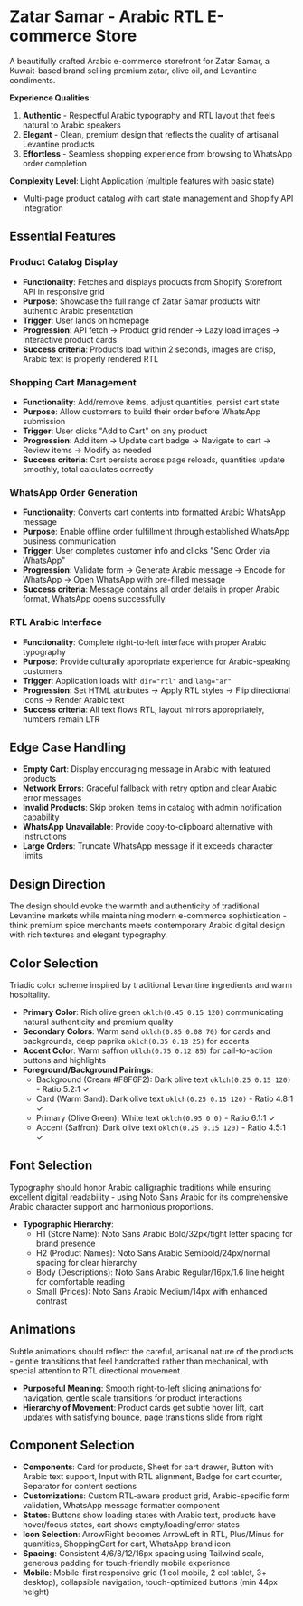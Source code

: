 # Zatar Samar - Arabic RTL E-commerce Store

A beautifully crafted Arabic e-commerce storefront for Zatar Samar, a Kuwait-based brand selling premium zatar, olive oil, and Levantine condiments.

**Experience Qualities**:
1. **Authentic** - Respectful Arabic typography and RTL layout that feels natural to Arabic speakers
2. **Elegant** - Clean, premium design that reflects the quality of artisanal Levantine products
3. **Effortless** - Seamless shopping experience from browsing to WhatsApp order completion

**Complexity Level**: Light Application (multiple features with basic state)
- Multi-page product catalog with cart state management and Shopify API integration

## Essential Features

### Product Catalog Display
- **Functionality**: Fetches and displays products from Shopify Storefront API in responsive grid
- **Purpose**: Showcase the full range of Zatar Samar products with authentic Arabic presentation
- **Trigger**: User lands on homepage
- **Progression**: API fetch → Product grid render → Lazy load images → Interactive product cards
- **Success criteria**: Products load within 2 seconds, images are crisp, Arabic text is properly rendered RTL

### Shopping Cart Management
- **Functionality**: Add/remove items, adjust quantities, persist cart state
- **Purpose**: Allow customers to build their order before WhatsApp submission
- **Trigger**: User clicks "Add to Cart" on any product
- **Progression**: Add item → Update cart badge → Navigate to cart → Review items → Modify as needed
- **Success criteria**: Cart persists across page reloads, quantities update smoothly, total calculates correctly

### WhatsApp Order Generation
- **Functionality**: Converts cart contents into formatted Arabic WhatsApp message
- **Purpose**: Enable offline order fulfillment through established WhatsApp business communication
- **Trigger**: User completes customer info and clicks "Send Order via WhatsApp"
- **Progression**: Validate form → Generate Arabic message → Encode for WhatsApp → Open WhatsApp with pre-filled message
- **Success criteria**: Message contains all order details in proper Arabic format, WhatsApp opens successfully

### RTL Arabic Interface
- **Functionality**: Complete right-to-left interface with proper Arabic typography
- **Purpose**: Provide culturally appropriate experience for Arabic-speaking customers
- **Trigger**: Application loads with `dir="rtl"` and `lang="ar"`
- **Progression**: Set HTML attributes → Apply RTL styles → Flip directional icons → Render Arabic text
- **Success criteria**: All text flows RTL, layout mirrors appropriately, numbers remain LTR

## Edge Case Handling

- **Empty Cart**: Display encouraging message in Arabic with featured products
- **Network Errors**: Graceful fallback with retry option and clear Arabic error messages  
- **Invalid Products**: Skip broken items in catalog with admin notification capability
- **WhatsApp Unavailable**: Provide copy-to-clipboard alternative with instructions
- **Large Orders**: Truncate WhatsApp message if it exceeds character limits

## Design Direction

The design should evoke the warmth and authenticity of traditional Levantine markets while maintaining modern e-commerce sophistication - think premium spice merchants meets contemporary Arabic digital design with rich textures and elegant typography.

## Color Selection

Triadic color scheme inspired by traditional Levantine ingredients and warm hospitality.

- **Primary Color**: Rich olive green `oklch(0.45 0.15 120)` communicating natural authenticity and premium quality
- **Secondary Colors**: Warm sand `oklch(0.85 0.08 70)` for cards and backgrounds, deep paprika `oklch(0.35 0.18 25)` for accents
- **Accent Color**: Warm saffron `oklch(0.75 0.12 85)` for call-to-action buttons and highlights
- **Foreground/Background Pairings**: 
  - Background (Cream #F8F6F2): Dark olive text `oklch(0.25 0.15 120)` - Ratio 5.2:1 ✓
  - Card (Warm Sand): Dark olive text `oklch(0.25 0.15 120)` - Ratio 4.8:1 ✓
  - Primary (Olive Green): White text `oklch(0.95 0 0)` - Ratio 6.1:1 ✓
  - Accent (Saffron): Dark olive text `oklch(0.25 0.15 120)` - Ratio 4.5:1 ✓

## Font Selection

Typography should honor Arabic calligraphic traditions while ensuring excellent digital readability - using Noto Sans Arabic for its comprehensive Arabic character support and harmonious proportions.

- **Typographic Hierarchy**: 
  - H1 (Store Name): Noto Sans Arabic Bold/32px/tight letter spacing for brand presence
  - H2 (Product Names): Noto Sans Arabic Semibold/24px/normal spacing for clear hierarchy  
  - Body (Descriptions): Noto Sans Arabic Regular/16px/1.6 line height for comfortable reading
  - Small (Prices): Noto Sans Arabic Medium/14px with enhanced contrast

## Animations

Subtle animations should reflect the careful, artisanal nature of the products - gentle transitions that feel handcrafted rather than mechanical, with special attention to RTL directional movement.

- **Purposeful Meaning**: Smooth right-to-left sliding animations for navigation, gentle scale transitions for product interactions
- **Hierarchy of Movement**: Product cards get subtle hover lift, cart updates with satisfying bounce, page transitions slide from right

## Component Selection

- **Components**: Card for products, Sheet for cart drawer, Button with Arabic text support, Input with RTL alignment, Badge for cart counter, Separator for content sections
- **Customizations**: Custom RTL-aware product grid, Arabic-specific form validation, WhatsApp message formatter component
- **States**: Buttons show loading states with Arabic text, products have hover/focus states, cart shows empty/loading/error states
- **Icon Selection**: ArrowRight becomes ArrowLeft in RTL, Plus/Minus for quantities, ShoppingCart for cart, WhatsApp brand icon
- **Spacing**: Consistent 4/6/8/12/16px spacing using Tailwind scale, generous padding for touch-friendly mobile experience
- **Mobile**: Mobile-first responsive grid (1 col mobile, 2 col tablet, 3+ desktop), collapsible navigation, touch-optimized buttons (min 44px height)
